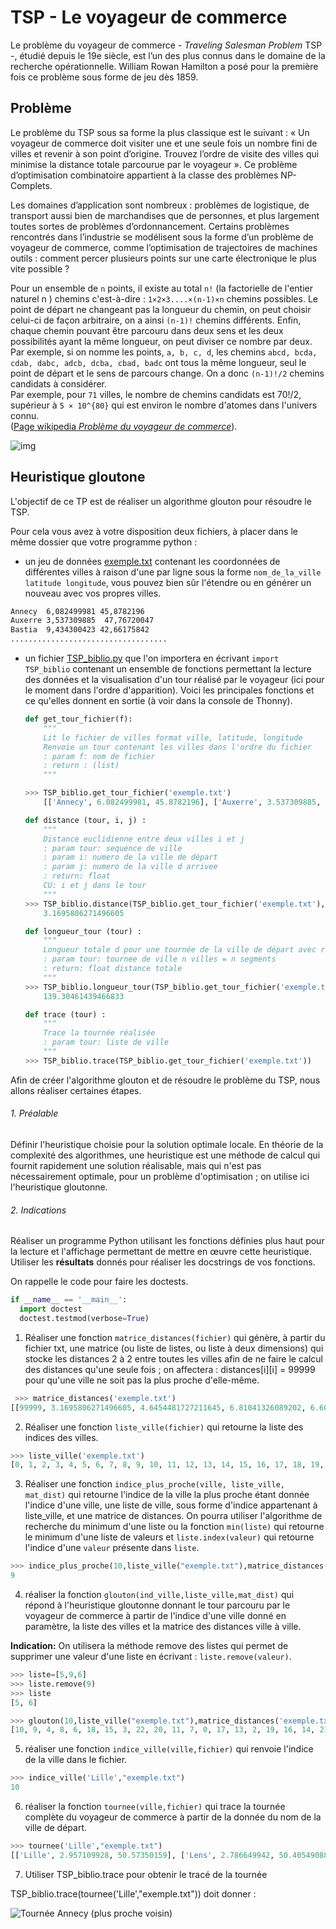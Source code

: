 # TSP - Le voyageur de commerce 

Le problème du voyageur de commerce - _Traveling Salesman Problem_
TSP -, étudié depuis le 19e siècle, est l’un des plus connus dans le domaine de la recherche opérationnelle. William Rowan Hamilton a posé pour la première fois ce problème sous forme de jeu dès 1859.

## Problème

Le problème du TSP sous sa forme la plus classique est le suivant : « Un voyageur de commerce doit visiter une et une seule fois un nombre fini de villes et revenir à son point d’origine. Trouvez l’ordre de visite des villes qui minimise la distance totale parcourue par le voyageur ». Ce problème d’optimisation combinatoire appartient à la classe des problèmes NP-Complets.

Les domaines d’application sont nombreux : problèmes de logistique, de transport aussi bien de marchandises que de personnes, et plus largement toutes sortes de problèmes d’ordonnancement. Certains problèmes rencontrés dans l’industrie se modélisent sous la forme d’un problème de voyageur de commerce, comme l’optimisation de trajectoires de machines outils : comment percer plusieurs points sur une carte électronique le plus vite possible ?

Pour un ensemble de `n` points, il existe au total `n!` (la factorielle de l'entier naturel n ) chemins c'est-à-dire : `1×2×3....×(n-1)×n` chemins possibles. Le point de départ ne changeant pas la longueur du chemin,
on peut choisir celui-ci de façon arbitraire, on a ainsi `(n-1)!`
chemins différents. Enfin, chaque chemin pouvant être parcouru dans
deux sens et les deux possibilités ayant la même longueur, on peut
diviser ce nombre par deux. Par exemple, si on nomme les points, `a, b, c, d`, les chemins `abcd, bcda, cdab, dabc, adcb, dcba, cbad, badc` ont tous la même longueur, seul le point de départ et le sens
de parcours change. On a donc `(n-1)!/2` chemins candidats à considérer. \
Par exemple, pour `71` villes, le nombre de chemins candidats est 70!/2, supérieur à `5 × 10^{80}` qui est environ le nombre d'atomes dans l'univers connu. \
([Page wikipedia _Problème du voyageur de commerce_](https://fr.wikipedia.org/wiki/Problème_du_voyageur_de_commerce)).

![img ](assets/car54.jpg)

## Heuristique gloutone

L'objectif de ce TP est de réaliser un algorithme glouton pour résoudre le TSP. 

Pour cela vous avez à votre disposition deux fichiers, à placer dans le même dossier que votre programme python  :

- un jeu de données [exemple.txt](assets/exemple.txt)  contenant les
  coordonnées de différentes villes à raison d'une par ligne sous la
  forme `nom_de_la_ville latitude longitude`, vous pouvez bien sûr
  l'étendre ou en générer un nouveau avec vos propres villes. 

```txt
Annecy	6,082499981	45,8782196
Auxerre	3,537309885	 47,76720047
Bastia	9,434300423	42,66175842
...................................
```

- un fichier [TSP_biblio.py](assets/TSP_biblio.py) que l'on importera en écrivant `import TSP_biblio` contenant un ensemble de fonctions permettant la lecture des données et la visualisation d'un tour réalisé par le voyageur (ici pour le moment dans l'ordre d'apparition). Voici les principales fonctions et ce qu'elles donnent en sortie (à voir dans la console de Thonny).

    ```python
    def get_tour_fichier(f):
        """
        Lit le fichier de villes format ville, latitude, longitude
        Renvoie un tour contenant les villes dans l'ordre du fichier
        : param f: nom de fichier
        : return : (list)
        """

    >>> TSP_biblio.get_tour_fichier('exemple.txt')
        [['Annecy', 6.082499981, 45.8782196], ['Auxerre', 3.537309885, 47.76720047], ['Bastia', 9.434300423, 42.66175842], ['Bordeaux', -0.643329978, 44.80820084], ['Boulogne', 1.579570055, 50.70875168], ['Brest', -4.552110195, 48.36014938], ['Caen', -0.418989986, 49.14748001], ['Grenoble', 5.684440136, 45.13940048], ['Le Havre', 0.037500001, 49.45898819], ['Lens', 2.786649942, 50.40549088], ['Lille', 2.957109928, 50.57350159], ['Lyon', 4.768929958, 45.70447922], ['Paris', 2.086790085, 48.65829086], ['Lyon', 4.768929958, 45.70447922], ['Marseille', 5.290060043, 43.1927681], ['Metz', 6.11729002, 49.0734787], ['Nantes', -1.650889993, 47.16867065], ['Nancy', 6.134119987, 48.66695023], ['Nice', 7.19904995, 43.6578598], ['Rennes', -1.759150028, 48.05683136], ['Strasbourg', 7.687339783, 48.49562836], ['Saint-Etienne', 4.355700016, 45.39992905], ['Sedan', 4.896070004, 49.68407059], ['Toulouse', 1.356109977, 43.5388298]]

    ```

    ```python
    def distance (tour, i, j) :
        """
        Distance euclidienne entre deux villes i et j
        : param tour: sequence de ville
        : param i: numero de la ville de départ
        : param j: numero de la ville d arrivee
        : return: float
        CU: i et j dans le tour
        """
    >>> TSP_biblio.distance(TSP_biblio.get_tour_fichier('exemple.txt'),0,1)
        3.1695806271496605
    ```

    ```python
    def longueur_tour (tour) :
        """
        Longueur totale d pour une tournée de la ville de départ avec retour à la ville de départ
        : param tour: tournee de ville n villes = n segments
        : return: float distance totale
        """
    >>> TSP_biblio.longueur_tour(TSP_biblio.get_tour_fichier('exemple.txt'))
        139.30461439466833
    ```

    ```python
    def trace (tour) :
        """
        Trace la tournée réalisée
        : param tour: liste de ville
        """
	>>> TSP_biblio.trace(TSP_biblio.get_tour_fichier('exemple.txt'))
    ```
    
Afin de créer l'algorithme glouton et de résoudre le problème du TSP, nous allons réaliser certaines étapes.

###### 1. Préalable
Définir l'heuristique choisie pour la solution optimale locale. En théorie de la complexité des algorithmes, une heuristique est une méthode de calcul qui fournit rapidement une solution réalisable, mais qui n'est pas nécessairement optimale, pour un problème d'optimisation ; on utilise ici l'heuristique gloutonne.
###### 2. Indications

Réaliser un programme Python utilisant les fonctions définies plus haut pour la lecture et l'affichage permettant de mettre en œuvre cette heuristique. Utiliser les **résultats** donnés pour réaliser les docstrings de vos fonctions.

On rappelle le code pour faire les doctests.

```Python
if __name__ == '__main__':
  import doctest
  doctest.testmod(verbose=True)
```

   1. Réaliser une fonction `matrice_distances(fichier)` qui génère, à partir du fichier txt, une matrice (ou liste de listes, ou liste à deux dimensions) qui stocke les distances 2 à 2 entre toutes les villes afin de ne faire le calcul des distances qu'une seule fois ; on affectera : distances[i][i] = 99999 pour qu'une ville ne soit pas la plus proche d'elle-même.

```Python
 >>> matrice_distances('exemple.txt')
[[99999, 3.1695806271496605, 4.6454481727211645, 6.81041326089202, 6.60381844801744, 10.920389600574405, 7.277185954707701, 0.8392290106276126, 7.025946801202709, 5.599893992058166, 5.640366650228484, 1.3250101603258606, 4.867699023529528, 1.3250101603258606, 2.7999305016713696, 3.1954484916747505, 7.840317876362528, 2.789208337811935, 2.4852930359879015, 8.138662301905638, 3.070234422158692, 1.7918147140101586, 3.986491922531409, 5.27366164123706], [3.1695806271496605, 99999, 7.800002303279771, 5.121857912363911, 3.533478281102191, 8.111122341610772, 4.190164707719404, 3.3934497347394617, 3.887263164964123, 2.7430032150040855, 2.86565140347113, 2.4024377118706055, 1.70236593402899, 2.4024377118706055, 4.898730919745727, 2.891826466295404, 5.222610067725566, 2.748267151582849, 5.504091300636488, 5.304373069690532, 4.21347307398822, 2.504742777705332, 2.3495999910482004, 4.757809533974162], [4.6454481727211645, 7.800002303279771, 99999, 10.303681359666305, 11.245038447264948, 15.10269318725349, 11.796267054754379, 4.494459071957467, 11.597507952878225, 10.205716502509622, 10.224953628088493, 5.5699040783883325, 9.48389737771288, 5.5699040783883325, 4.178121540534244, 7.218913696850348, 11.966357190385963, 6.852263829206244, 2.4471539870397665, 12.425785489332752, 6.089820190657916, 5.769727939251135, 8.361124538533499, 8.12566397825192], [6.81041326089202, 5.121857912363911, 10.303681359666305, 99999, 6.3053774488238306, 5.2815623839559755, 4.345074469696289, 6.336431789040872, 4.7003566285150296, 6.564633884954016, 6.7971950284413545, 5.485970520271336, 4.719825073082555, 5.485970520271336, 6.149369079732186, 7.993658610446392, 2.566514154986927, 7.798959859039144, 7.926298470497157, 3.434916977083648, 9.11027883119354, 5.033929196504599, 7.37963806561993, 2.368346041194376], [6.60381844801744, 3.533478281102191, 11.245038447264948, 6.3053774488238306, 99999, 6.56608219959249, 2.536101627503618, 6.91864373781671, 1.9849153212115982, 1.2445918874942783, 1.3841635338896425, 5.934202511271298, 2.112264598289775, 5.934202511271298, 8.381989329859458, 4.823382651197982, 4.792498911913283, 4.991280220975709, 9.016298053733538, 4.263769831528953, 6.496365590066573, 5.990867656455282, 3.4711875846632942, 7.1734032489302075], [10.920389600574405, 8.111122341610772, 15.10269318725349, 5.2815623839559755, 6.56608219959249, 99999, 4.207442475302592, 10.731271413767683, 4.719318645905292, 7.618452743178401, 7.828621517303031, 9.691974697271588, 6.645591416110432, 9.691974697271588, 11.116210878112534, 10.69321933126847, 3.1363514191709028, 10.690633389292163, 12.65706490651024, 2.809382194665829, 12.240199766261416, 9.386798557407165, 9.540486174355243, 7.625758197931474], [7.277185954707701, 4.190164707719404, 11.796267054754379, 4.345074469696289, 2.536101627503618, 4.207442475302592, 99999, 7.301819004394862, 0.5526485813228608, 3.443649038015634, 3.6649131198346976, 6.226457081301819, 2.5530843677204422, 6.226457081301819, 8.249354287744026, 6.536698900111362, 2.3309363162622456, 6.57070461881364, 9.389912806652221, 1.7278725114777065, 8.132496104971912, 6.069744872150371, 5.342077512339514, 5.882851099320435], [0.8392290106276126, 3.3934497347394617, 4.494459071957467, 6.336431789040872, 6.91864373781671, 10.731271413767683, 7.301819004394862, 99999, 7.109625227299739, 6.01073174492214, 6.080113891792863, 1.075859130379802, 5.032462160405864, 1.075859130379802, 1.9861805760351048, 3.9578189022689263, 7.610847884714751, 3.5560960626957807, 2.1187273715983337, 7.9949007166552795, 3.90843607833645, 1.3540404138296087, 4.6125431026449055, 4.614788019723617], [7.025946801202709, 3.887263164964123, 11.597507952878225, 4.7003566285150296, 1.9849153212115982, 4.719318645905292, 0.5526485813228608, 7.109625227299739, 99999, 2.907523472008015, 3.125101957475388, 6.040096608814089, 2.200160462932159, 6.040096608814089, 8.176484648743285, 6.092000019863106, 2.845384895909683, 6.147853233753683, 9.216338116046195, 2.2790338090123536, 7.710260102767444, 5.926450242055826, 4.863780891532963, 6.065229396444464], [5.599893992058166, 2.7430032150040855, 10.205716502509622, 6.564633884954016, 1.2445918874942783, 7.618452743178401, 3.443649038015634, 6.01073174492214, 2.907523472008015, 99999, 0.23934119056657038, 5.101856984401749, 1.8821561384029926, 5.101856984401749, 7.63481709243383, 3.587118589738594, 5.492610115059784, 3.772012631722585, 8.062245284186066, 5.11668827545109, 5.259689702157473, 5.245718956317847, 2.2293721611233455, 7.014091457847479], [5.640366650228484, 2.86565140347113, 10.224953628088493, 6.7971950284413545, 1.3841635338896425, 7.828621517303031, 3.6649131198346976, 6.080113891792863, 3.125101957475388, 0.23934119056657038, 99999, 5.195196883725349, 2.1036845698504023, 5.195196883725349, 7.740664253763113, 3.498114761467536, 5.729444737661519, 3.705176244567192, 8.112962252952974, 5.345721375000514, 5.166491231104913, 5.359282327037262, 2.1332261202420457, 7.214555290253431], [1.3250101603258606, 2.4024377118…
``` 
 
   2. Réaliser une fonction `liste_ville(fichier)` qui retourne la liste des indices des villes.

```Python
>>> liste_ville('exemple.txt')
[0, 1, 2, 3, 4, 5, 6, 7, 8, 9, 10, 11, 12, 13, 14, 15, 16, 17, 18, 19, 20, 21, 22]
```

   3. Réaliser une fonction `indice_plus_proche(ville, liste_ville, mat_dist)` qui retourne l'indice de la ville la plus proche étant donnée l'indice d'une ville, une liste de ville, sous forme d'indice appartenant à liste_ville, et une matrice de distances. On pourra utiliser l'algorithme de recherche du minimum d'une liste ou la fonction `min(liste)` qui retourne le minimum d'une liste de valeurs et `liste.index(valeur)` qui retourne l'indice d'une `valeur` présente dans `liste`.

```Python
>>> indice_plus_proche(10,liste_ville("exemple.txt"),matrice_distances('exemple.txt'))
9
```

   4. réaliser la fonction `glouton(ind_ville,liste_ville,mat_dist)` qui répond à l'heuristique gloutonne donnant le tour parcouru par le voyageur de commerce à partir de l'indice d'une ville donné en paramètre, la liste des villes et la matrice des distances ville à ville. 

**Indication:** On utilisera la méthode remove des listes qui permet de supprimer une valeur d'une liste en écrivant : `liste.remove(valeur)`.

```Python
>>> liste=[5,9,6]
>>> liste.remove(9)
>>> liste
[5, 6]
```

```Python
>>> glouton(10,liste_ville("exemple.txt"),matrice_distances('exemple.txt'))
[10, 9, 4, 8, 6, 18, 15, 3, 22, 20, 11, 7, 0, 17, 13, 2, 19, 16, 14, 21, 1, 12, 5, 10]
```

   5. réaliser une fonction `indice_ville(ville,fichier)` qui renvoie l'indice de la ville dans le fichier.

```Python
>>> indice_ville('Lille',"exemple.txt")
10
```

   6. réaliser la fonction `tournee(ville,fichier)` qui trace la tournée complète du voyageur de commerce à partir de la donnée du nom de la ville de départ.

```Python
>>> tournee('Lille',"exemple.txt")
[['Lille', 2.957109928, 50.57350159], ['Lens', 2.786649942, 50.40549088], ['Boulogne', 1.579570055, 50.70875168], ['Le Havre', 0.037500001, 49.45898819], ['Caen', -0.418989986, 49.14748001], ['Rennes', -1.759150028, 48.05683136], ['Nantes', -1.650889993, 47.16867065], ['Bordeaux', -0.643329978, 44.80820084], ['Toulouse', 1.356109977, 43.5388298], ['Saint-Etienne', 4.355700016, 45.39992905], ['Lyon', 4.768929958, 45.70447922], ['Lyon', 4.768929958, 45.70447922], ['Grenoble', 5.684440136, 45.13940048], ['Annecy', 6.082499981, 45.8782196], ['Nice', 7.19904995, 43.6578598], ['Marseille', 5.290060043, 43.1927681], ['Bastia', 9.434300423, 42.66175842], ['Strasbourg', 7.687339783, 48.49562836], ['Nancy', 6.134119987, 48.66695023], ['Metz', 6.11729002, 49.0734787], ['Sedan', 4.896070004, 49.68407059], ['Auxerre', 3.537309885, 47.76720047], ['Paris', 2.086790085, 48.65829086], ['Brest', -4.552110195, 48.36014938], ['Lille', 2.957109928, 50.57350159]]
```

7. Utiliser TSP_biblio.trace pour obtenir le tracé de la tournée

TSP_biblio.trace(tournee('Lille',"exemple.txt")) doit donner :

![Tournée Annecy (plus proche voisin)](assets/tournee_Lille.png)
